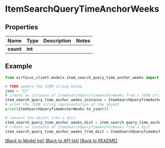 # ItemSearchQueryTimeAnchorWeeks


## Properties

Name | Type | Description | Notes
------------ | ------------- | ------------- | -------------
**count** | **int** |  | 

## Example

```python
from airfocus_client.models.item_search_query_time_anchor_weeks import ItemSearchQueryTimeAnchorWeeks

# TODO update the JSON string below
json = "{}"
# create an instance of ItemSearchQueryTimeAnchorWeeks from a JSON string
item_search_query_time_anchor_weeks_instance = ItemSearchQueryTimeAnchorWeeks.from_json(json)
# print the JSON string representation of the object
print(ItemSearchQueryTimeAnchorWeeks.to_json())

# convert the object into a dict
item_search_query_time_anchor_weeks_dict = item_search_query_time_anchor_weeks_instance.to_dict()
# create an instance of ItemSearchQueryTimeAnchorWeeks from a dict
item_search_query_time_anchor_weeks_from_dict = ItemSearchQueryTimeAnchorWeeks.from_dict(item_search_query_time_anchor_weeks_dict)
```
[[Back to Model list]](../README.md#documentation-for-models) [[Back to API list]](../README.md#documentation-for-api-endpoints) [[Back to README]](../README.md)


